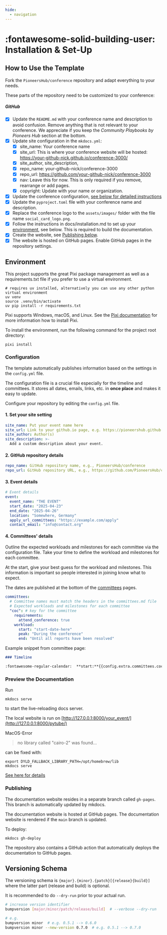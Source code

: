 ```yaml
---
hide:
  - navigation
---
```


# :fontawesome-solid-building-user: Installation & Set-Up

## How to Use the Template

Fork the `PioneersHub/conference` repository and adapt everything to your needs.

These parts of the repository need to be customized to your conference:

##### GitHub

- [x] Update the `README.md` with your conference name and description to avoid confusion.
  Remove anything that is not relevant to your conference.
  We appreciate if you keep the _Community Playbooks by Pioneers Hub_ section at the bottom.
- [x] Update site configuration in the `mkdocs.yml`:
    - [x] site_name: Your conference name
    - [x] site_url: This is where your conference website will be
      hosted: https://your-github-nick.github.io/conference-3000/
    - [x] site_author, site_description,
    - [x] repo_name: your-github-nick/conference-3000
    - [x] repo_url: https://github.com/your-github-nick/conference-3000
    - [x] nav: Leave this for now. This is only required if you remove, rearrange or add pages.
    - [x] copyright: Update with your name or organization.
- [x] Update the conference configuration, [see below for detailed instructions](#configuration)
- [x] Update the `pyproject.toml` file with your conference name and description.
- [x] Replace the conference logo to the `assets/images/` folder with the file name `social_card_logo.png`.
- [x] Follow the instructions in docs/installation.md to set up your [environment](#environment), see below.
      This is required to build the documentation.
- [x] Create the website, see [Publishing below](#publishing).
- [x] The website is hosted on GitHub pages. Enable GitHub pages in the repository settings.

## Environment

This project supports the great Pixi package management as well as a requirements.txt file
if you prefer to use a virtual environment.

```shell
# requires uv installed, alternatively you can use any other python virtual environment
uv venv
source .venv/bin/activate
uv pip install -r requirements.txt
```

Pixi supports Windows, macOS, and Linux.
See the [Pixi documentation](https://pixi.sh/latest/) for more information how to install Pixi.

To install the environment, run the following command for the project root directory:

```shell
pixi install
```

### Configuration

The template automatically publishes information based on the settings in the `config.yml` file.

The configuration file is a crucial file especially for the timeline and committees. 
It stores all dates, emails, links, etc. in **once place** and makes it easy to update.

Configure your repository by editing the `config.yml` file.

#### 1. Set your site setting

```yaml
site_name: Put your event name here
site_url: Link to your github.io page, e.g. https://pioneershub.github.io/conference/
site_author: Author(s)
site_description: >-
  Add a custom description about your event.
``` 

#### 2. GitHub repository details

```yaml
repo_name: GitHub repository name, e.g., PioneersHub/conference
repo_url: GitHub repository URL, e.g., https://github.com/PioneersHub/conference
``` 

#### 3. Event details

```yaml
# Event details
event:
  event_name: "THE EVENT"
  start_date: "2025-04-23"
  end_date: "2025-04-26"
  location: "Somewhere, Germany"
  apply_url_committees: "https://example.com/apply"
  contact_email: "info@contact.org"
``` 

#### 4. Committees' details

Outline the expected workloads and milestones for each committee via the configuration file. 
Take your time to define the workload and milestones for each committee.

At the start, give your best guess for the workload and milestones.
This information is important so people interested in joining know what to expect.

The dates are published at the bottom of the [committees](committees/index.md) pages.

```yaml
committees:
  # Committee names must match the headers in the committees.md file
  # Expected workloads and milestones for each committee
  "coc": # key for the committee
    requirements:
      attend_conference: true
    workload:
      start: "start-date-here"
      peak: "During the conference"
      end: "Until all reports have been resolved"
``` 

Example snippet from committee page:

```markdown
### Timeline

:fontawesome-regular-calendar:  **start:**{{config.extra.committees.coc.workload.start}}
```

### Preview the Documentation

Run

```
mkdocs serve
```  

to start the live-reloading docs server.

The local website is run
on [http://127.0.0.1:8000/your_event/](http://127.0.0.1:8000/pytube/)

MacOS-Error
> no library called "cairo-2" was found…

can be fixed with:

```
export DYLD_FALLBACK_LIBRARY_PATH=/opt/homebrew/lib
mkdocs serve
```

[See here for details](https://t.ly/MfX6u)

### Publishing

The documentation website resides in a separate branch called `gh-pages`.
This branch is automatically updated by mkdocs.

The documentation website is hosted at GitHub pages. 
The documentation website is rendered if the `main` branch is updated. 

To deploy:

```
mkdocs gh-deploy
```

The repository also contains a GitHub action that automatically deploys the documentation to GitHub pages.

## Versioning Schema

The versioning schema is `{major}.{minor}.{patch}[{release}{build}]` where the
latter part (release and build) is optional.

It is recommended to do `--dry-run` prior to your actual run.

```bash
# increase version identifier
bumpversion [major/minor/patch/release/build]  # --verbose --dry-run

# e.g.
bumpversion minor  # e.g. 0.5.1 --> 0.6.0
bumpversion minor --new-version 0.7.0  # e.g. 0.5.1 --> 0.7.0
```
